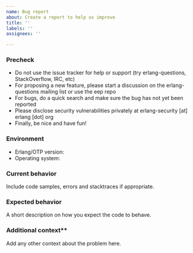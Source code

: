 ```yaml
---
name: Bug report
about: Create a report to help us improve
title: ''
labels: ''
assignees: ''

---
```


### Precheck

* Do not use the issue tracker for help or support (try erlang-questions, StackOverflow, IRC, etc)
* For proposing a new feature, please start a discussion on the erlang-questions mailing list or use the eep repo
* For bugs, do a quick search and make sure the bug has not yet been reported
* Please disclose security vulnerabilities privately at erlang-security [at] erlang [dot] org
* Finally, be nice and have fun!

### Environment

* Erlang/OTP version: 
* Operating system: 

### Current behavior

Include code samples, errors and stacktraces if appropriate.

### Expected behavior

A short description on how you expect the code to behave.

### Additional context**
Add any other context about the problem here.
